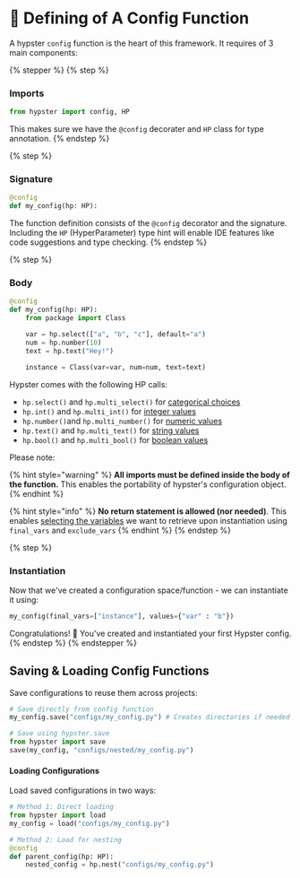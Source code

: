 # 🚀 Defining of A Config Function

A hypster `config` function is the heart of this framework. It requires of 3 main components:

{% stepper %}
{% step %}
### Imports

```python
from hypster import config, HP
```

This makes sure we have the `@config` decorater and `HP` class for type annotation.
{% endstep %}

{% step %}
### Signature

```python
@config
def my_config(hp: HP):
```

The function definition consists of the `@config` decorator and the signature. Including the `HP` (HyperParameter) type hint will enable IDE features like code suggestions and type checking.&#x20;
{% endstep %}

{% step %}
### Body

```python
@config
def my_config(hp: HP):
    from package import Class

    var = hp.select(["a", "b", "c"], default="a")
    num = hp.number(10)
    text = hp.text("Hey!")

    instance = Class(var=var, num=num, text=text)
```

Hypster comes with the following HP calls:

* `hp.select()` and `hp.multi_select()` for [categorical choices](../in-depth/hp-call-types/select-and-multi-select.md)
* `hp.int()` and `hp.multi_int()` for [integer values](../in-depth/hp-call-types/int-and-multi-int.md)
* `hp.number()`and `hp.multi_number()` for [numeric values](../in-depth/hp-call-types/int-and-multi-int.md)
* `hp.text()` and `hp.multi_text()` for [string values](../in-depth/hp-call-types/text-and-multi-text.md)
* `hp.bool()` and `hp.multi_bool()` for [boolean values](../in-depth/hp-call-types/bool-and-multi-bool.md)

Please note:

{% hint style="warning" %}
**All imports must be defined inside the body of the function.** This enables the portability of hypster's configuration object.
{% endhint %}

{% hint style="info" %}
**No return statement is allowed (nor needed)**. This enables [selecting the variables](selecting-output-variables.md) we want to retrieve upon instantiation using `final_vars` and `exclude_vars`
{% endhint %}
{% endstep %}

{% step %}
### Instantiation

Now that we've created a configuration space/function - we can instantiate it using:

```python
my_config(final_vars=["instance"], values={"var" : "b"})
```

Congratulations! :tada: You've created and instantiated your first Hypster config.
{% endstep %}
{% endstepper %}

## Saving & Loading Config Functions

Save configurations to reuse them across projects:

```python
# Save directly from config function
my_config.save("configs/my_config.py") # Creates directories if needed

# Save using hypster.save
from hypster import save
save(my_config, "configs/nested/my_config.py")
```

#### Loading Configurations

Load saved configurations in two ways:

```python
# Method 1: Direct loading
from hypster import load
my_config = load("configs/my_config.py")

# Method 2: Load for nesting
@config
def parent_config(hp: HP):
    nested_config = hp.nest("configs/my_config.py")
```

